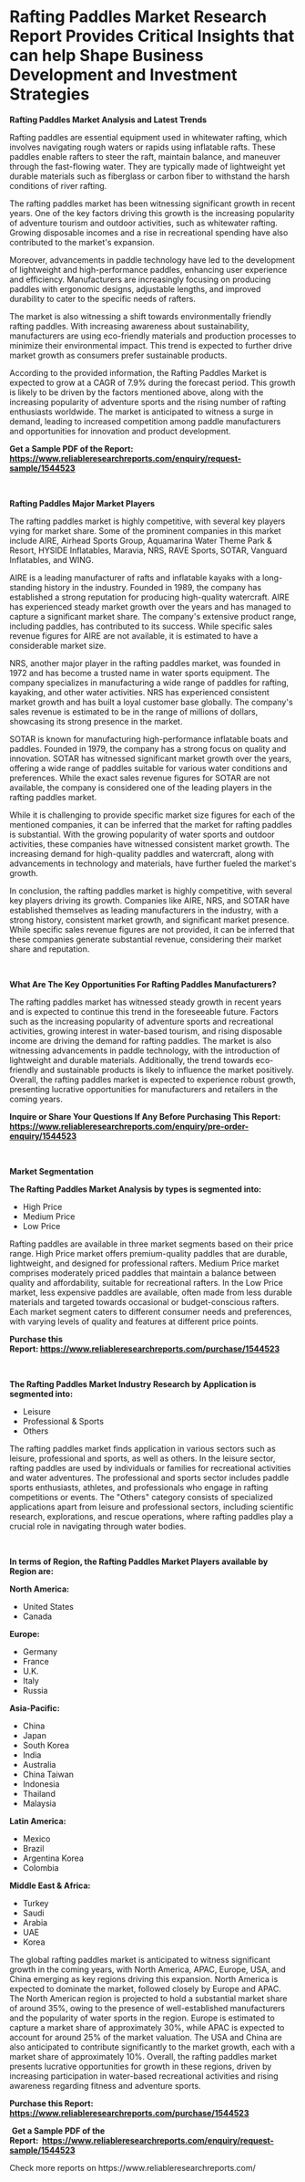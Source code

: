 <p><h1>Rafting Paddles Market Research Report Provides Critical Insights that can help Shape Business Development and Investment Strategies</h1></p><p><strong>Rafting Paddles Market Analysis and Latest Trends</strong></p>
<p><p>Rafting paddles are essential equipment used in whitewater rafting, which involves navigating rough waters or rapids using inflatable rafts. These paddles enable rafters to steer the raft, maintain balance, and maneuver through the fast-flowing water. They are typically made of lightweight yet durable materials such as fiberglass or carbon fiber to withstand the harsh conditions of river rafting.</p><p>The rafting paddles market has been witnessing significant growth in recent years. One of the key factors driving this growth is the increasing popularity of adventure tourism and outdoor activities, such as whitewater rafting. Growing disposable incomes and a rise in recreational spending have also contributed to the market's expansion.</p><p>Moreover, advancements in paddle technology have led to the development of lightweight and high-performance paddles, enhancing user experience and efficiency. Manufacturers are increasingly focusing on producing paddles with ergonomic designs, adjustable lengths, and improved durability to cater to the specific needs of rafters.</p><p>The market is also witnessing a shift towards environmentally friendly rafting paddles. With increasing awareness about sustainability, manufacturers are using eco-friendly materials and production processes to minimize their environmental impact. This trend is expected to further drive market growth as consumers prefer sustainable products.</p><p>According to the provided information, the Rafting Paddles Market is expected to grow at a CAGR of 7.9% during the forecast period. This growth is likely to be driven by the factors mentioned above, along with the increasing popularity of adventure sports and the rising number of rafting enthusiasts worldwide. The market is anticipated to witness a surge in demand, leading to increased competition among paddle manufacturers and opportunities for innovation and product development.</p></p>
<p><strong>Get a Sample PDF of the Report:&nbsp; <a href="https://www.reliableresearchreports.com/enquiry/request-sample/1544523">https://www.reliableresearchreports.com/enquiry/request-sample/1544523</a></strong></p>
<p>&nbsp;</p>
<p><strong>Rafting Paddles Major Market Players</strong></p>
<p><p>The rafting paddles market is highly competitive, with several key players vying for market share. Some of the prominent companies in this market include AIRE, Airhead Sports Group, Aquamarina Water Theme Park & Resort, HYSIDE Inflatables, Maravia, NRS, RAVE Sports, SOTAR, Vanguard Inflatables, and WING.</p><p>AIRE is a leading manufacturer of rafts and inflatable kayaks with a long-standing history in the industry. Founded in 1989, the company has established a strong reputation for producing high-quality watercraft. AIRE has experienced steady market growth over the years and has managed to capture a significant market share. The company's extensive product range, including paddles, has contributed to its success. While specific sales revenue figures for AIRE are not available, it is estimated to have a considerable market size.</p><p>NRS, another major player in the rafting paddles market, was founded in 1972 and has become a trusted name in water sports equipment. The company specializes in manufacturing a wide range of paddles for rafting, kayaking, and other water activities. NRS has experienced consistent market growth and has built a loyal customer base globally. The company's sales revenue is estimated to be in the range of millions of dollars, showcasing its strong presence in the market.</p><p>SOTAR is known for manufacturing high-performance inflatable boats and paddles. Founded in 1979, the company has a strong focus on quality and innovation. SOTAR has witnessed significant market growth over the years, offering a wide range of paddles suitable for various water conditions and preferences. While the exact sales revenue figures for SOTAR are not available, the company is considered one of the leading players in the rafting paddles market.</p><p>While it is challenging to provide specific market size figures for each of the mentioned companies, it can be inferred that the market for rafting paddles is substantial. With the growing popularity of water sports and outdoor activities, these companies have witnessed consistent market growth. The increasing demand for high-quality paddles and watercraft, along with advancements in technology and materials, have further fueled the market's growth.</p><p>In conclusion, the rafting paddles market is highly competitive, with several key players driving its growth. Companies like AIRE, NRS, and SOTAR have established themselves as leading manufacturers in the industry, with a strong history, consistent market growth, and significant market presence. While specific sales revenue figures are not provided, it can be inferred that these companies generate substantial revenue, considering their market share and reputation.</p></p>
<p>&nbsp;</p>
<p><strong>What Are The Key Opportunities For Rafting Paddles Manufacturers?</strong></p>
<p><p>The rafting paddles market has witnessed steady growth in recent years and is expected to continue this trend in the foreseeable future. Factors such as the increasing popularity of adventure sports and recreational activities, growing interest in water-based tourism, and rising disposable income are driving the demand for rafting paddles. The market is also witnessing advancements in paddle technology, with the introduction of lightweight and durable materials. Additionally, the trend towards eco-friendly and sustainable products is likely to influence the market positively. Overall, the rafting paddles market is expected to experience robust growth, presenting lucrative opportunities for manufacturers and retailers in the coming years.</p></p>
<p><strong>Inquire or Share Your Questions If Any Before Purchasing This Report: <a href="https://www.reliableresearchreports.com/enquiry/pre-order-enquiry/1544523">https://www.reliableresearchreports.com/enquiry/pre-order-enquiry/1544523</a></strong></p>
<p>&nbsp;</p>
<p><strong>Market Segmentation</strong></p>
<p><strong>The Rafting Paddles Market Analysis by types is segmented into:</strong></p>
<p><ul><li>High Price</li><li>Medium Price</li><li>Low Price</li></ul></p>
<p><p>Rafting paddles are available in three market segments based on their price range. High Price market offers premium-quality paddles that are durable, lightweight, and designed for professional rafters. Medium Price market comprises moderately priced paddles that maintain a balance between quality and affordability, suitable for recreational rafters. In the Low Price market, less expensive paddles are available, often made from less durable materials and targeted towards occasional or budget-conscious rafters. Each market segment caters to different consumer needs and preferences, with varying levels of quality and features at different price points.</p></p>
<p><strong>Purchase this Report:&nbsp;<a href="https://www.reliableresearchreports.com/purchase/1544523">https://www.reliableresearchreports.com/purchase/1544523</a></strong></p>
<p>&nbsp;</p>
<p><strong>The Rafting Paddles Market Industry Research by Application is segmented into:</strong></p>
<p><ul><li>Leisure</li><li>Professional & Sports</li><li>Others</li></ul></p>
<p><p>The rafting paddles market finds application in various sectors such as leisure, professional and sports, as well as others. In the leisure sector, rafting paddles are used by individuals or families for recreational activities and water adventures. The professional and sports sector includes paddle sports enthusiasts, athletes, and professionals who engage in rafting competitions or events. The "Others" category consists of specialized applications apart from leisure and professional sectors, including scientific research, explorations, and rescue operations, where rafting paddles play a crucial role in navigating through water bodies.</p></p>
<p>&nbsp;</p>
<p><strong>In terms of Region, the Rafting Paddles Market Players available by Region are:</strong></p>
<p>
    <p> <strong> North America: </strong>
        <ul>
            <li>United States</li>
            <li>Canada</li>
        </ul>
        </p> 
    <p> <strong> Europe: </strong>
        <ul>
            <li>Germany</li>
            <li>France</li>
            <li>U.K.</li>
            <li>Italy</li>
            <li>Russia</li>
        </ul>
        </p> 
    <p> <strong> Asia-Pacific: </strong>
        <ul>
            <li>China</li>
            <li>Japan</li>
            <li>South Korea</li>
            <li>India</li>
            <li>Australia</li>
            <li>China Taiwan</li>
            <li>Indonesia</li>
            <li>Thailand</li>
            <li>Malaysia</li>
        </ul>
        </p> 
    <p> <strong> Latin America: </strong>
        <ul>
            <li>Mexico</li>
            <li>Brazil</li>
            <li>Argentina Korea</li>
            <li>Colombia</li>
        </ul>
        </p> 
    <p> <strong> Middle East & Africa: </strong>
        <ul>
            <li>Turkey</li>
            <li>Saudi</li>
            <li>Arabia</li>
            <li>UAE</li>
            <li>Korea</li>
        </ul>
    </p>
    </p>
<p><p>The global rafting paddles market is anticipated to witness significant growth in the coming years, with North America, APAC, Europe, USA, and China emerging as key regions driving this expansion. North America is expected to dominate the market, followed closely by Europe and APAC. The North American region is projected to hold a substantial market share of around 35%, owing to the presence of well-established manufacturers and the popularity of water sports in the region. Europe is estimated to capture a market share of approximately 30%, while APAC is expected to account for around 25% of the market valuation. The USA and China are also anticipated to contribute significantly to the market growth, each with a market share of approximately 10%. Overall, the rafting paddles market presents lucrative opportunities for growth in these regions, driven by increasing participation in water-based recreational activities and rising awareness regarding fitness and adventure sports.</p></p>
<p><strong>Purchase this Report: <a href="https://www.reliableresearchreports.com/purchase/1544523">https://www.reliableresearchreports.com/purchase/1544523</a></strong></p>
<p>&nbsp;<strong>Get a Sample PDF of the Report:&nbsp;&nbsp;<a href="https://www.reliableresearchreports.com/enquiry/request-sample/1544523">https://www.reliableresearchreports.com/enquiry/request-sample/1544523</a></strong></p>
<p><strong></strong></p>
<p>Check more reports on https://www.reliableresearchreports.com/</p>